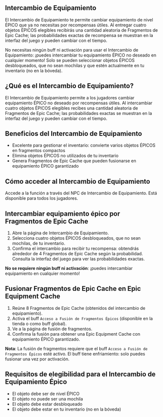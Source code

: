 ## Intercambio de Equipamiento

El Intercambio de Equipamiento te permite cambiar equipamiento de nivel ÉPICO que ya no necesitas por recompensas útiles. Al entregar cuatro objetos ÉPICOS elegibles recibirás una cantidad aleatoria de Fragmentos de Epic Cache; las probabilidades exactas de recompensa se muestran en la interfaz del juego y pueden cambiar con el tiempo.

No necesitas ningún buff ni activación para usar el Intercambio de Equipamiento: ¡puedes intercambiar tu equipamiento ÉPICO no deseado en cualquier momento! Solo se pueden seleccionar objetos ÉPICOS desbloqueados, que no sean mochilas y que estén actualmente en tu inventario (no en la bóveda).

## ¿Qué es el Intercambio de Equipamiento?

El Intercambio de Equipamiento permite a los jugadores cambiar equipamiento ÉPICO no deseado por recompensas útiles. Al intercambiar cuatro objetos ÉPICOS elegibles recibes una cantidad aleatoria de Fragmentos de Epic Cache; las probabilidades exactas se muestran en la interfaz del juego y pueden cambiar con el tiempo.

## Beneficios del Intercambio de Equipamiento

- Excelente para gestionar el inventario: convierte varios objetos ÉPICOS en fragmentos compactos
- Elimina objetos ÉPICOS no utilizados de tu inventario
- Genera Fragmentos de Epic Cache que pueden fusionarse en equipamiento ÉPICO garantizado

## Cómo acceder al Intercambio de Equipamiento

Accede a la función a través del NPC de Intercambio de Equipamiento. Está disponible para todos los jugadores.

## Intercambiar equipamiento épico por Fragmentos de Epic Cache

1. Abre la página de Intercambio de Equipamiento.
2. Selecciona cuatro objetos ÉPICOS desbloqueados, que no sean mochilas, de tu inventario.
3. Confirma el intercambio para recibir tu recompensa: obtendrás alrededor de 4 Fragmentos de Epic Cache según la probabilidad. Consulta la interfaz del juego para ver las probabilidades exactas.

**No se requiere ningún buff ni activación**: ¡puedes intercambiar equipamiento en cualquier momento!

## Fusionar Fragmentos de Epic Cache en Epic Equipment Cache

1. Reúne 8 Fragmentos de Epic Cache (obtenidos del intercambio de equipamiento).
2. Activa el buff `Acceso a Fusión de Fragmentos Épicos` (disponible en la tienda o como buff global).
3. Ve a la página de fusión de fragmentos.
4. Confirma la fusión para obtener una Epic Equipment Cache con equipamiento ÉPICO garantizado.

**Nota**: La fusión de fragmentos requiere que el buff `Acceso a Fusión de Fragmentos Épicos` esté activo. El buff tiene enfriamiento: solo puedes fusionar una vez por activación.

## Requisitos de elegibilidad para el Intercambio de Equipamiento Épico

- El objeto debe ser de nivel ÉPICO
- El objeto no puede ser una mochila
- El objeto debe estar desbloqueado
- El objeto debe estar en tu inventario (no en la bóveda)

